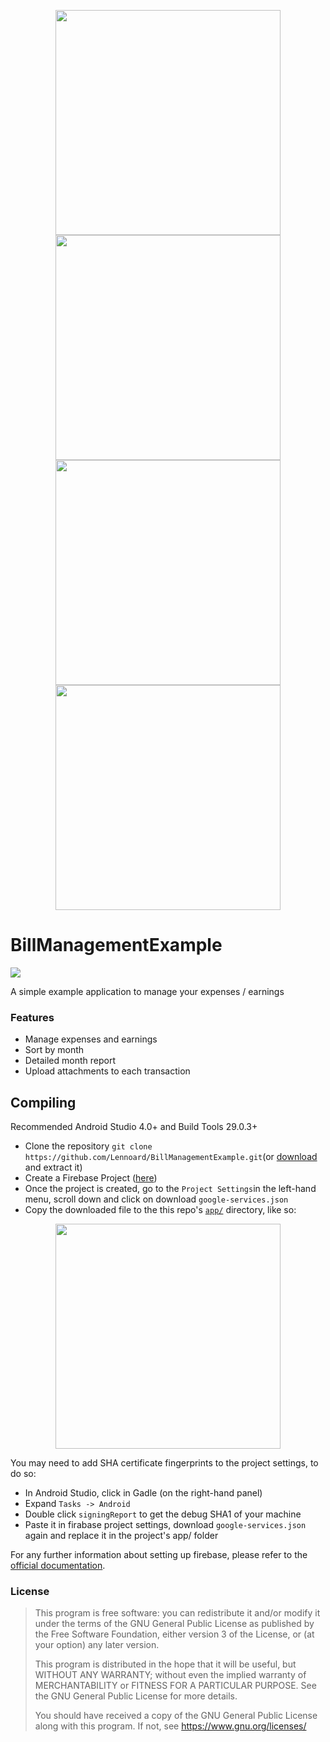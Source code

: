 

<p align="center">
  <img height="360" src="https://i.imgur.com/tUYuuQL.jpg"/>
  <img height="360" src="https://i.imgur.com/LOf87HC.jpg"/>
  <img height="360" src="https://i.imgur.com/hXzAfmq.jpg"/>
  <img height="360" src="https://i.imgur.com/3fFUGiO.jpg"/>
</p>

# BillManagementExample

![](https://img.shields.io/github/languages/top/Lennoard/BillManagementExample)

A simple example application to manage your expenses / earnings

### Features

- Manage expenses and earnings
- Sort by month
- Detailed month report
- Upload attachments to each transaction



## Compiling
Recommended Android Studio 4.0+ and Build Tools 29.0.3+

- Clone the repository `git clone https://github.com/Lennoard/BillManagementExample.git`(or [download](https://github.com/Lennoard/BillManagementExample/archive/master.zip) and extract it)
- Create a Firebase Project ([here](https://console.firebase.google.com/))
- Once the project is created, go to the `Project Settings`in the left-hand menu, scroll down and click on download `google-services.json`
- Copy the downloaded file to the this repo's [`app/`](https://github.com/Lennoard/BillManagementExample/tree/master/app) directory, like so:

<p align="center">
  <img height="360" src="https://i.stack.imgur.com/BFmz5.png"/>
</p>

You may need to add SHA certificate fingerprints to the project settings, to do so:
- In Android Studio, click in Gadle (on the right-hand panel)
- Expand `Tasks -> Android`
- Double click `signingReport` to get the debug SHA1 of your machine
- Paste it in firabase project settings, download `google-services.json` again and replace it in the project's app/ folder

For any further information about setting up firebase, please refer to the [official documentation](https://firebase.google.com/docs/android/setup).

### License

> This program is free software: you can redistribute it and/or modify
> it under the terms of the GNU General Public License as published by
> the Free Software Foundation, either version 3 of the License, or
> (at your option) any later version.
> 
> This program is distributed in the hope that it will be useful,
> but WITHOUT ANY WARRANTY; without even the implied warranty of
> MERCHANTABILITY or FITNESS FOR A PARTICULAR PURPOSE.  See the
> GNU General Public License for more details.
> 
> You should have received a copy of the GNU General Public License
> along with this program.  If not, see <https://www.gnu.org/licenses/>
